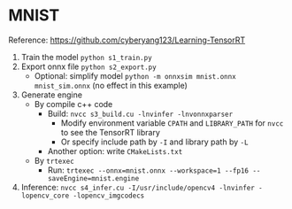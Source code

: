 # MNIST

Reference: https://github.com/cyberyang123/Learning-TensorRT

1. Train the model `python s1_train.py`
2. Export onnx file `python s2_export.py`
    - Optional: simplify model `python -m onnxsim mnist.onnx mnist_sim.onnx` (no effect in this example)
3. Generate engine
    - By compile c++ code
        - Build: `nvcc s3_build.cu -lnvinfer -lnvonnxparser`
            - Modify environment variable `CPATH` and `LIBRARY_PATH` for `nvcc` to see the TensorRT library
            - Or specify include path by `-I` and library path by `-L`
        - Another option: write `CMakeLists.txt`
    - By `trtexec`
        - Run: `trtexec --onnx=mnist.onnx --workspace=1 --fp16 --saveEngine=mnist.engine`
4. Inference: `nvcc s4_infer.cu -I/usr/include/opencv4 -lnvinfer -lopencv_core -lopencv_imgcodecs`

